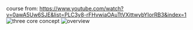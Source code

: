 course from: https://www.youtube.com/watch?v=0awA5Uw6SJE&list=PLC3y8-rFHvwiaOAuTtVXittwybYIorRB3&index=1
![three core concept](https://user-images.githubusercontent.com/90575401/188412099-15612d05-6b1f-43d8-9db6-c0d2309c9119.png)
![overview](https://user-images.githubusercontent.com/90575401/188415455-7d4ca964-109d-4bdc-ac8d-51f58a1d1182.png)
